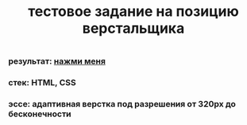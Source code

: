 <h1 align="center">тестовое задание на позицию верстальщика<h1>
<h3>результат: <a href="https://aja-gorbataja.github.io/test.verstka/" target="blank">нажми меня</a></h3>
<h3>стек: HTML, CSS</h3>
<h3>эссе: адаптивная верстка под разрешения от 320рх до бесконечности</h3>

